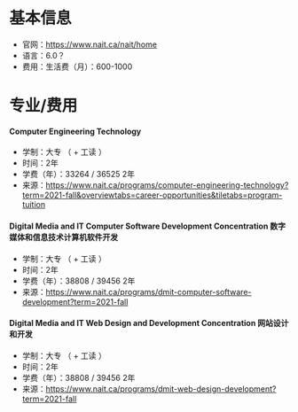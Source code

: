 # 基本信息

- 官网：https://www.nait.ca/nait/home
- 语言：6.0？
- 费用：生活费（月）：600-1000



# 专业/费用

#### Computer Engineering Technology

- 学制：大专 （ + 工读 ）
- 时间：2年
- 学费（年）：33264 / 36525 2年
- 来源：https://www.nait.ca/programs/computer-engineering-technology?term=2021-fall&overviewtabs=career-opportunities&tiletabs=program-tuition



#### Digital Media and IT Computer Software Development Concentration 数字媒体和信息技术计算机软件开发

- 学制：大专 （ + 工读 ）
- 时间：2年
- 学费（年）：38808 / 39456 2年
- 来源：https://www.nait.ca/programs/dmit-computer-software-development?term=2021-fall



#### Digital Media and IT Web Design and Development Concentration 网站设计和开发

- 学制：大专 （ + 工读 ）
- 时间：2年
- 学费（年）：38808 / 39456 2年
- 来源：https://www.nait.ca/programs/dmit-web-design-development?term=2021-fall

